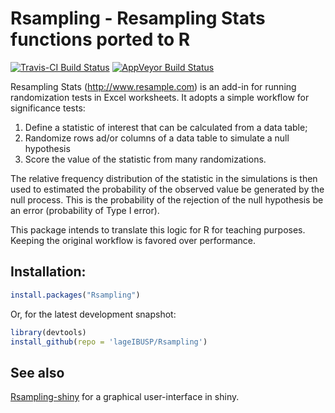 # Rsampling - Resampling Stats functions ported to R

[![Travis-CI Build Status](https://travis-ci.org/lageIBUSP/Rsampling.svg?branch=master)](https://travis-ci.org/lageIBUSP/Rsampling)
[![AppVeyor Build Status](https://ci.appveyor.com/api/projects/status/github/lageIBUSP/Rsampling?branch=master&svg=true)](https://ci.appveyor.com/project/lageIBUSP/Rsampling)

Resampling Stats (http://www.resample.com) is an add-in for running randomization tests in Excel worksheets.
It adopts a simple workflow for significance tests:

1. Define a statistic of interest that can be calculated from a data table;
2. Randomize rows ad/or columns of a data table to simulate a null hypothesis
3. Score the value of the statistic from many randomizations.

The relative frequency distribution of the statistic in the simulations is then used
to estimated the probability of the observed value be generated by the null process.
This is the probability of the rejection of the null hypothesis be an error
(probability of Type I error).

This package intends to translate this logic for R for teaching purposes.
Keeping the original workflow is favored over performance.

## Installation:

```r
install.packages("Rsampling")
```

Or, for the latest development snapshot:

```r
library(devtools)
install_github(repo = 'lageIBUSP/Rsampling')
```



## See also

[Rsampling-shiny](https://github.com/andrechalom/Rsampling-shiny) for a graphical user-interface in shiny.
